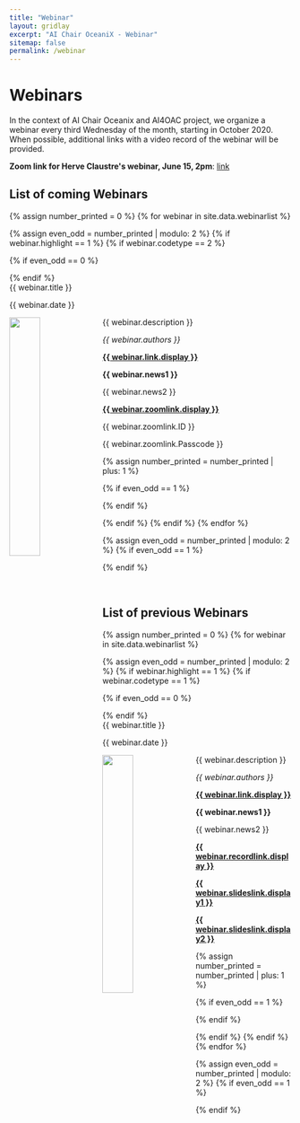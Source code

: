 ```yaml
---
title: "Webinar"
layout: gridlay
excerpt: "AI Chair OceaniX - Webinar"
sitemap: false
permalink: /webinar
---
```


# Webinars

In the context of AI Chair Oceanix and AI4OAC project, we organize a webinar every third Wednesday of the month, starting in October 2020. When possible, additional links with a video record of the webinar will be provided.

**Zoom link for Herve Claustre's webinar, June 15, 2pm**: [link](https://imt-atlantique.zoom.us/j/5513937378?pwd=L3pRYlFiODZOeG9paWMvZXE5Z2pZQT09)

## List of coming Webinars

{% assign number_printed = 0 %}
{% for webinar in site.data.webinarlist %}

{% assign even_odd = number_printed | modulo: 2 %}
{% if webinar.highlight == 1 %}
{% if webinar.codetype == 2 %}

{% if even_odd == 0 %}
<div class="row">
{% endif %}

<div class="col-sm-6 clearfix">
 <div class="well">
  <pubtit>{{ webinar.title }}</pubtit>
  <p>{{ webinar.date }} <br> </p>
  <img src="{{ site.url }}{{ site.baseurl }}/images/webinarpic/{{ webinar.image }}" class="img-responsive" width="33%" style="float: left" />
  <p>{{ webinar.description }}</p>
  <p><em>{{ webinar.authors }}</em></p>
  <p><strong><a href="{{ webinar.link.url }}">{{ webinar.link.display }}</a></strong></p>
  <p class="text-danger"><strong> {{ webinar.news1 }}</strong></p>
  <p> {{ webinar.news2 }}</p>
  <p><strong><a href="{{ webinar.zoomlink.url }}">{{ webinar.zoomlink.display }}</a></strong></p>
  <p> {{ webinar.zoomlink.ID }}</p>
  <p> {{ webinar.zoomlink.Passcode }}</p>
 </div>
</div>

{% assign number_printed = number_printed | plus: 1 %}

{% if even_odd == 1 %}
</div>
{% endif %}

{% endif %}
{% endif %}
{% endfor %}

{% assign even_odd = number_printed | modulo: 2 %}
{% if even_odd == 1 %}
</div>
{% endif %}

<p> &nbsp; </p>

## List of previous Webinars

{% assign number_printed = 0 %}
{% for webinar in site.data.webinarlist %}

{% assign even_odd = number_printed | modulo: 2 %}
{% if webinar.highlight == 1 %}
{% if webinar.codetype == 1 %}

{% if even_odd == 0 %}
<div class="row">
{% endif %}

<div class="col-sm-6 clearfix">
 <div class="well">
  <pubtit>{{ webinar.title }}</pubtit>
  <p>{{ webinar.date }} <br></p>
  <img src="{{ site.url }}{{ site.baseurl }}/images/webinarpic/{{ webinar.image }}" class="img-responsive" width="33%" style="float: left" />
  <p>{{ webinar.description }}</p>
  <p><em>{{ webinar.authors }}</em></p>
  <p><strong><a href="{{ webinar.link.url }}">{{ webinar.link.display }}</a></strong></p>
  <p class="text-danger"><strong> {{ webinar.news1 }}</strong></p>
  <p> {{ webinar.news2 }}</p>
  <p><strong><a href="{{ webinar.recordlink.url }}">{{ webinar.recordlink.display }}</a></strong></p>
  <p><strong><a href="{{ webinar.slideslink.url1 }}">{{ webinar.slideslink.display1 }}</a></strong></p>
  <p><strong><a href="{{ webinar.slideslink.url2 }}">{{ webinar.slideslink.display2 }}</a></strong></p>
 </div>
</div>

{% assign number_printed = number_printed | plus: 1 %}

{% if even_odd == 1 %}
</div>
{% endif %}

{% endif %}
{% endif %}
{% endfor %}

{% assign even_odd = number_printed | modulo: 2 %}
{% if even_odd == 1 %}
</div>
{% endif %}



